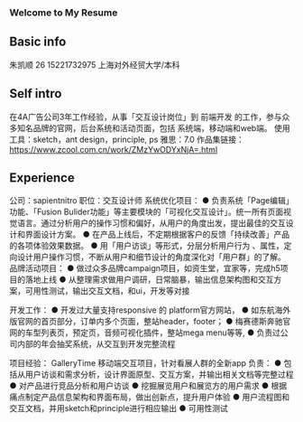 ### Welcome to My Resume

## Basic info
朱凯顺
26
15221732975
上海对外经贸大学/本科

## Self intro
在4A广告公司3年工作经验，从事「交互设计岗位」到 前端开发 的工作，参与众多知名品牌的官网，后台系统和活动页面，包括 系统端，移动端和web端。
使用工具：sketch，ant design，principle, ps
雅思：7.0
作品集链接： https://www.zcool.com.cn/work/ZMzYwODYxNjA=.html

## Experience
公司：sapientnitro
职位：交互设计师
系统优化项目：
● 负责系统「Page编辑」功能、「Fusion Bulider功能」等主要模块的「可视化交互设计」。统一所有页面视觉语言。通过分析用户的操作习惯和偏好，从用户的角度出发，提出最佳的交互设计和界面设计方案。 
● 在产品上线后，不定期根据客户的反馈「持续改善」产品的各项体验效果数据。 
● 用「用户访谈」等形式，分层分析用户行为 、属性，定向设计用户操作习惯，不断从用户和细节设计的角度深化对「用户群」的了解。
品牌活动项目： 
● 做过众多品牌campaign项目，如资生堂，宜家等，完成h5项目的落地上线 
● 从整理需求做用户调研，日常脑暴，输出信息架构图和交互方案，可用性测试，输出交互文档，和ui，开发等对接 

开发工作： 
● 开发过大量支持responsive 的 platform官方网站， 
● 如东航海外版官网的首页部分，订单内多个页面，整站header，footer； 
● 梅赛德斯奔驰官网的车型列表页，预定页，音频可视化插件，整站mega menu等等, 
● 负责过公司内部的年会抽奖系统，从交互到开发完整流程


项目经验：
GalleryTime
移动端交互项目，针对看展人群的全新app
负责：
● 包括从用户访谈和需求分析，设计界面原型、交互方案，并输出相关文档等完整过程
● 对产品进行竞品分析和用户访谈
● 挖掘展览用户和展览方的用户需求
● 根据痛点制定产品信息架构和界面布局，做出创新点，提升用户体验
● 用户流程图和交互文档，并用sketch和principle进行相应输出
● 可用性测试
